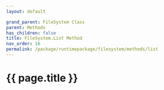 ```yaml
---
layout: default

grand_parent: FileSystem Class
parent: Methods
has_children: false
title: FileSystem.List Method
nav_order: 16
permalink: /package/runtimepackage/filesystem/methods/list
---
```

# {{ page.title }}